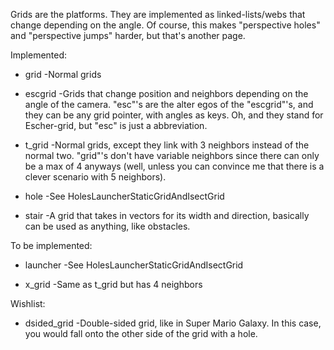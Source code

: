Grids are the platforms.  They are implemented as linked-lists/webs that change depending on the angle.  Of course, this makes "perspective holes" and "perspective jumps" harder, but that's another page.

Implemented:

  * grid          -Normal grids

  * escgrid       -Grids that change position and neighbors depending on the angle of the camera.  "esc"'s are the alter egos of the "escgrid"'s, and they can be any grid pointer, with angles as keys.  Oh, and they stand for Escher-grid, but "esc" is just a abbreviation.

  * t\_grid        -Normal grids, except they link with 3 neighbors instead of the normal two.  "grid"'s don't have variable neighbors since there can only be a max of 4 anyways (well, unless you can convince me that there is a clever scenario with 5 neighbors).

  * hole          -See HolesLauncherStaticGridAndIsectGrid

  * stair         -A grid that takes in vectors for its width and direction, basically can be used as anything, like obstacles.

To be implemented:

  * launcher      -See HolesLauncherStaticGridAndIsectGrid

  * x\_grid        -Same as t\_grid but has 4 neighbors

Wishlist:

  * dsided\_grid   -Double-sided grid, like in Super Mario Galaxy.  In this case, you would fall onto the other side of the grid with a hole.